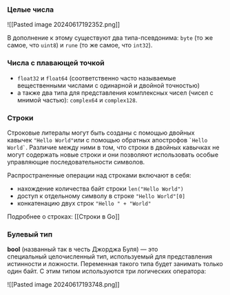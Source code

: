 ### Целые числа

![[Pasted image 20240617192352.png]]

В дополнение к этому существуют два типа-псевдонима: `byte` (то же самое, что `uint8`) и `rune` (то же самое, что `int32`).
### Числа с плавающей точкой
- `float32` и `float64` (соответственно часто называемые вещественными числами с одинарной и двойной точностью)
- а также два типа для представления комплексных чисел (чисел с мнимой частью): `complex64` и `complex128`.
### Строки
Строковые литералы могут быть созданы с помощью двойных кавычек `"Hello World"`или с помощью обратных апострофов `` `Hello World` ``. Различие между ними в том, что строки в двойных кавычках не могут содержать новые строки и они позволяют использовать особые управляющие последовательности символов.

Распространенные операции над строками включают в себя:
- нахождение количества байт строки `len("Hello World")`
- доступ к отдельному символу в строке `"Hello World"[0]`
- конкатенацию двух строк `"Hello " + "World"`

Подробнее о строках: [[Строки в Go]]

### Булевый тип 
**bool** (названный так в честь Джорджа Буля) — это специальный целочисленный тип, используемый для представления истинности и ложности. Переменная такого типа будет занимать только один байт. С этим типом используются три логических оператора:

![[Pasted image 20240617193748.png]]

